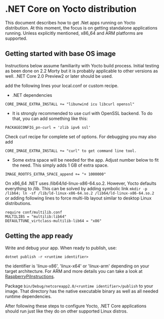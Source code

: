 # .NET Core on Yocto distribution

This document describes how to get .Net apps running on Yocto distribution.
At this moment, the focus is on getting standalone applications running.
Unless explicitly mentioned, x86_64 and ARM platforms are supported.

## Getting started with base OS image

Instructions below assume familiarity with Yocto build process.
Initial testing as been done on 2.2 Morty but it is probably applicable to
other versions as well. .NET Core 2.0 Preview2 or later should be used.

add the following lines your local.conf or custom recipe.

* .NET dependencies

```
CORE_IMAGE_EXTRA_INSTALL += "libunwind icu libcurl openssl"
```

* It is strongly recommended to use curl with OpenSSL backend.
To do that, you can add something like this:

```
PACKAGECONFIG_pn-curl = 'zlib ipv6 ssl'
```

Check curl recipe for complete set of options. For debugging you may also add

```
CORE_IMAGE_EXTRA_INSTALL += "curl" to get command line tool.
```

* Some extra space will be needed for the app. Adjust number below to fit the need.
This simply adds 1 GB of extra space.

```
IMAGE_ROOTFS_EXTRA_SPACE_append += "+ 1000000"
```

On x86_64 .NET uses /lib64/ld-linux-x86-64.so.2. However, Yocto defaults everything to /lib.
This can be solved by adding symbolic link `mkdir -p /lib64; ln -sf /lib/ld-linux-x86-64.so.2 /lib64/ld-linux-x86-64.so.2` or adding following lines to force multi-lib layout similar to desktop Linux distributions.

```
require conf/multilib.conf
MULTILIBS = "multilib:lib64"
DEFAULTTUNE_virtclass-multilib-lib64 = "x86"
```

## Getting the app ready

Write and debug your app. When ready to publish, use:

```console
dotnet publish -r <runtime identifier>
```

the identifier is 'linux-x86', 'linux-x64' or 'linux-arm' depending on your target architecture.
For ARM and more details you can take a look at [RaspberryPiInstructions](RaspberryPiInstructions.md).

Package `bin/Debug/netcoreapp2.0/<runtime identifier>/publish` to your image.
That directory has the native executable binary as well as all needed runtime dependencies.

After following these steps to configure Yocto, .NET Core applications should run just like they do on other supported Linux distros.
